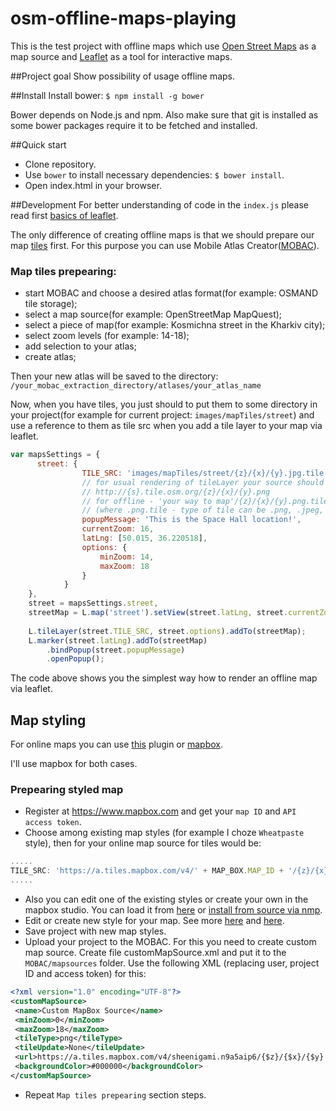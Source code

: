 # osm-offline-maps-playing
This is the test project with offline maps which use [Open Street Maps](https://www.openstreetmap.org) as a map source and [Leaflet](http://leafletjs.com/) as a tool for interactive maps.

##Project goal
Show possibility of usage offline maps.

##Install
Install bower:  `$ npm install -g bower`

Bower depends on Node.js and npm. Also make sure that git is installed as some bower packages require it to be fetched and installed.

##Quick start
* Clone repository. 
* Use `bower` to install necessary dependencies: `$ bower install`.
* Open index.html in your browser.

##Development
For better understanding of code in the `index.js` please read first [basics of leaflet](http://leafletjs.com/examples/quick-start.html).

The only difference of creating offline maps is that we should prepare our map [tiles](http://wiki.openstreetmap.org/wiki/Tiles?setlang=en) first. For this purpose you can use Mobile Atlas Creator([MOBAC](http://mobac.sourceforge.net/)).

### Map tiles prepearing:
* start MOBAC and choose a desired atlas format(for example: OSMAND tile storage);
* select a map source(for example: OpenStreetMap MapQuest);
* select a piece of map(for example: Kosmichna street in the Kharkiv city);
* select zoom levels (for example: 14-18);
* add selection to your atlas;
* create atlas;

Then your new atlas will be saved to the directory: `/your_mobac_extraction_directory/atlases/your_atlas_name`

Now, when you have tiles, you just should to put them to some directory in your project(for example for current project: `images/mapTiles/street`) and use a reference to them as tile src when you add a tile layer to your map via leaflet.

``` js
var mapsSettings = {
      street: {
                TILE_SRC: 'images/mapTiles/street/{z}/{x}/{y}.jpg.tile',
                // for usual rendering of tileLayer your source should be
                // http://{s}.tile.osm.org/{z}/{x}/{y}.png
                // for offline - 'your way to map'/{z}/{x}/{y}.png.tile
                // (where .png.tile - type of tile can be .png, .jpeg, .png.tile, .jpeg.tile, ect.).
                popupMessage: 'This is the Space Hall location!',
                currentZoom: 16,
                latLng: [50.015, 36.220518],
                options: {
                    minZoom: 14,
                    maxZoom: 18
                }
            }
    },
    street = mapsSettings.street,
    streetMap = L.map('street').setView(street.latLng, street.currentZoom);
    
    L.tileLayer(street.TILE_SRC, street.options).addTo(streetMap);
    L.marker(street.latLng).addTo(streetMap)
        .bindPopup(street.popupMessage)
        .openPopup();
```
The code above shows you the simplest way how to render an offline map via leaflet.

## Map styling

For online maps you can use [this](https://github.com/leaflet-extras/leaflet-providers) plugin or [mapbox](https://www.mapbox.com).

I'll use mapbox for both cases.

### Prepearing styled map
* Register at https://www.mapbox.com and get your `map ID` and `API access token`.
* Choose among existing map styles (for example I choze `Wheatpaste` style), then for your online map source for tiles would be:
```js
.....
TILE_SRC: 'https://a.tiles.mapbox.com/v4/' + MAP_BOX.MAP_ID + '/{z}/{x}/{y}.png?access_token=' + MAP_BOX.API_TOKEN
.....
```
* Also you can edit one of the existing styles or create your own in the mapbox studio. You can load it from [here](https://www.mapbox.com/mapbox-studio) or [install from source via nmp](https://www.npmjs.com/package/mapbox-studio).
* Edit or create new style for your map. See more [here](https://www.mapbox.com/guides/style-quickstart/#add-a-stylesheet-tab) and [here](https://www.mapbox.com/guides/cartocss-in-studio/).
* Save project with new map styles.
* Upload your project to the MOBAC. For this  you need to create custom map source. Create file customMapSource.xml and put it to the `MOBAC/mapsources` folder. Use the following XML (replacing user, project ID and access token) for this:
```xml
<?xml version="1.0" encoding="UTF-8"?>
<customMapSource>
 <name>Custom MapBox Source</name>
 <minZoom>0</minZoom>
 <maxZoom>18</maxZoom>
 <tileType>png</tileType>
 <tileUpdate>None</tileUpdate>
 <url>https://a.tiles.mapbox.com/v4/sheenigami.n9a5aip6/{$z}/{$x}/{$y}.png?access_token=pk.eyJ1Ijoic2hlZW5pZ2FtaSIsImEiOiIzMjMwYTQ4MThiMGRhNjhkZjFlZjUzYzNhNjU5YTdjMCJ9.pZkij_cFCIleZdUg9ChwVg#11</url> 
 <backgroundColor>#000000</backgroundColor>
</customMapSource>
```
* Repeat `Map tiles prepearing` section steps. 
